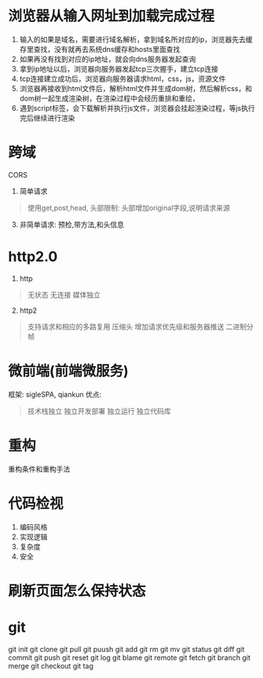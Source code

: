 # 浏览器从输入网址到加载完成过程
1. 输入的如果是域名，需要进行域名解析，拿到域名所对应的ip，浏览器先去缓存里查找，没有就再去系统dns缓存和hosts里面查找
2. 如果再没有找到对应的ip地址，就会向dns服务器发起查询
3. 拿到ip地址以后，浏览器向服务器发起tcp三次握手，建立tcp连接
4. tcp连接建立成功后，浏览器向服务器请求html，css，js，资源文件
5. 浏览器再接收到html文件后，解析html文件并生成dom树，然后解析css，和dom树一起生成渲染树，在渲染过程中会经历重排和重绘，
6. 遇到script标签，会下载解析并执行js文件，浏览器会挂起渲染过程，等js执行完后继续进行渲染

# 跨域
CORS
1. 简单请求
> 使用get,post,head,
> 头部限制:
> 头部增加original字段,说明请求来源
3. 非简单请求: 预检,带方法,和头信息

# http2.0
1. http
> 无状态
> 无连接
> 媒体独立
2. http2
> 支持请求和相应的多路复用
> 压缩头
> 增加请求优先级和服务器推送
> 二进制分帧

# 微前端(前端微服务)
框架: sigleSPA, qiankun
优点:
> 技术栈独立
> 独立开发部署
> 独立运行
> 独立代码库


# 重构
重构条件和重构手法

# 代码检视
1. 编码风格
2. 实现逻辑
3. 复杂度
4. 安全

# 刷新页面怎么保持状态

# git
git init
git clone
git pull
git puush
git add
git rm
git mv
git status
git diff
git commit
git push
git reset
git log
git blame
git remote
git fetch
git branch
git merge
git checkout
git tag
